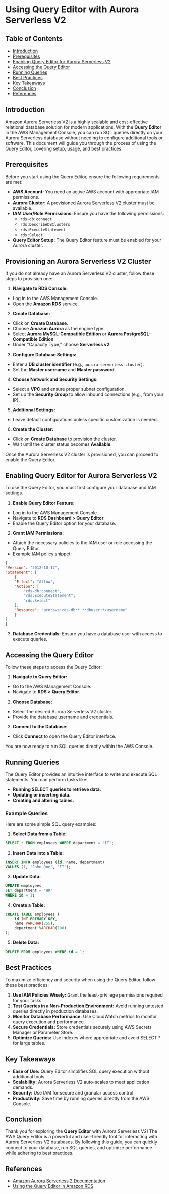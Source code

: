 # Using Query Editor with Aurora Serverless V2

## Table of Contents

- [Introduction](#introduction)
- [Prerequisites](#prerequisites)
- [Enabling Query Editor for Aurora Serverless V2](#enabling-query-editor-for-aurora-serverless-v2)
- [Accessing the Query Editor](#accessing-the-query-editor)
- [Running Queries](#running-queries)
- [Best Practices](#best-practices)
- [Key Takeaways](#key-takeaways)
- [Conclusion](#conclusion)
- [References](#references)

## Introduction

Amazon Aurora Serverless V2 is a highly scalable and cost-effective relational database solution for modern applications. With the **Query Editor** in the AWS Management Console, you can run SQL queries directly on your Aurora Serverless database without needing to configure additional tools or software. This document will guide you through the process of using the Query Editor, covering setup, usage, and best practices.

## Prerequisites

Before you start using the Query Editor, ensure the following requirements are met:

- **AWS Account:** You need an active AWS account with appropriate IAM permissions.
- **Aurora Cluster:** A provisioned Aurora Serverless V2 cluster must be available.
- **IAM User/Role Permissions:** Ensure you have the following permissions:
    - `rds-db:connect`
    - `rds:DescribeDBClusters`
    - `rds:ExecuteStatement`
    - `rds:Select`
- **Query Editor Setup:** The Query Editor feature must be enabled for your Aurora cluster.

## Provisioning an Aurora Serverless V2 Cluster

If you do not already have an Aurora Serverless V2 cluster, follow these steps to provision one:

1. **Navigate to RDS Console:**

- Log in to the AWS Management Console.
- Open the **Amazon RDS** service.

2. **Create Database:**

- Click on **Create Database**.
- Choose **Amazon Aurora** as the engine type.
- Select **Aurora MySQL-Compatible Edition** or **Aurora PostgreSQL-Compatible Edition**.
- Under "Capacity Type," choose **Serverless v2**.

3. **Configure Database Settings:**

- Enter a **DB cluster identifier** (e.g., `aurora-serverless-cluster`).
- Set the **Master username** and **Master password**.

4. **Choose Network and Security Settings:**

- Select a **VPC** and ensure proper subnet configuration.
- Set up the **Security Group** to allow inbound connections (e.g., from your IP).

5. **Additional Settings:**

- Leave default configurations unless specific customization is needed.

6. **Create the Cluster:**

- Click on **Create Database** to provision the cluster.
- Wait until the cluster status becomes **Available**.

Once the Aurora Serverless V2 cluster is provisioned, you can proceed to enable the Query Editor.

## Enabling Query Editor for Aurora Serverless V2

To use the Query Editor, you must first configure your database and IAM settings.

1. **Enable Query Editor Feature:**

- Log in to the AWS Management Console.
- Navigate to **RDS Dashboard > Query Editor**.
- Enable the Query Editor option for your database.

2. **Grant IAM Permissions:**

- Attach the necessary policies to the IAM user or role accessing the Query Editor.
- Example IAM policy snippet:

```json
{
"Version": "2012-10-17",
"Statement": [
    {
    "Effect": "Allow",
    "Action": [
        "rds-db:connect",
        "rds:ExecuteStatement",
        "rds:Select"
    ],
    "Resource": "arn:aws:rds-db:*:*:dbuser:*/username"
    }
]
}
```

3. **Database Credentials:** Ensure you have a database user with access to execute queries.

## Accessing the Query Editor

Follow these steps to access the Query Editor:

1. **Navigate to Query Editor:**

- Go to the AWS Management Console.
- Navigate to **RDS > Query Editor**.

2. **Choose Database:**

- Select the desired Aurora Serverless V2 cluster.
- Provide the database username and credentials.

3. **Connect to the Database:**

- Click **Connect** to open the Query Editor interface.

You are now ready to run SQL queries directly within the AWS Console.

## Running Queries

The Query Editor provides an intuitive interface to write and execute SQL statements. You can perform tasks like:

- **Running SELECT queries to retrieve data.**
- **Updating or inserting data.**
- **Creating and altering tables.**

### Example Queries

Here are some simple SQL query examples:

1. **Select Data from a Table:**

```sql
SELECT * FROM employees WHERE department = 'IT';
```

2. **Insert Data into a Table:**

```sql
INSERT INTO employees (id, name, department) 
VALUES (1, 'John Doe', 'IT');
```

3. **Update Data:**

```sql
UPDATE employees 
SET department = 'HR' 
WHERE id = 1;
```

4. **Create a Table:**

```sql
CREATE TABLE employees (
    id INT PRIMARY KEY,
    name VARCHAR(255),
    department VARCHAR(100)
);
```

5. **Delete Data:**

```sql
DELETE FROM employees WHERE id = 1;
```

## Best Practices

To maximize efficiency and security when using the Query Editor, follow these best practices:

1. **Use IAM Policies Wisely:** Grant the least-privilege permissions required for your tasks.
2. **Test Queries in a Non-Production Environment:** Avoid running untested queries directly in production databases.
3. **Monitor Database Performance:** Use CloudWatch metrics to monitor query execution and performance.
4. **Secure Credentials:** Store credentials securely using AWS Secrets Manager or Parameter Store.
5. **Optimize Queries:** Use indexes where appropriate and avoid SELECT * for large tables.

## Key Takeaways

- **Ease of Use:** Query Editor simplifies SQL query execution without additional tools.
- **Scalability:** Aurora Serverless V2 auto-scales to meet application demands.
- **Security:** Use IAM for secure and granular access control.
- **Productivity:** Save time by running queries directly from the AWS Console.

## Conclusion

Thank you for exploring the **Query Editor** with Aurora Serverless V2! The AWS Query Editor is a powerful and user-friendly tool for interacting with Aurora Serverless V2 databases. By following this guide, you can quickly connect to your database, run SQL queries, and optimize performance while adhering to best practices.

## References

- [Amazon Aurora Serverless 2 Documentation](https://docs.aws.amazon.com/AmazonRDS/latest/AuroraUserGuide/aurora-serverless-v2.html)
- [Using the Query Editor in Amazon RDS](https://docs.aws.amazon.com/AmazonRDS/latest/AuroraUserGuide/query-editor.html)